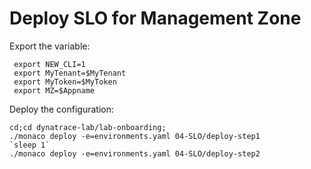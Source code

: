 # Deploy SLO for Management Zone

Export the variable:

	 export NEW_CLI=1
	 export MyTenant=$MyTenant
	 export MyToken=$MyToken
	 export MZ=$Appname
		 

Deploy the configuration:

	cd;cd dynatrace-lab/lab-onboarding;
	./monaco deploy -e=environments.yaml 04-SLO/deploy-step1
	`sleep 1`
	./monaco deploy -e=environments.yaml 04-SLO/deploy-step2
